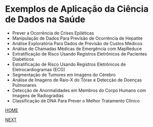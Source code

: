 ﻿# Exemplos de Aplicação da Ciência de Dados na Saúde

* Prever a Ocorrência de Crises Epiléticas
* Manipulação de Dados Para Previsão de Ocorrência de Hepatite
* Análise Exploratória Para Dados de Previsão de Custos Médicos
* Análise de Chamadas Médicas de Emergência com MapReduce
* Extratificação de Risco Usando Registros Eletrônicos de Pacientes Diabéticos
* Estratificação de Risco Usando Registros Eletrônicos de Eletrocardiogramas (ECG)
* Segmentação de Tumores em Imagens do Cérebro
* Análise de Imagens de Raio-X do Tórax e Detecção de Doenças Pulmonares
* Detecção de Anormalidades em Membros do Corpo Humano com Imagens de Radiogradias
* Classificação de DNA Para Prever o Melhor Tratamento Clínico

[HOME](/README.md)

[NEXT](/5.%20Aplica%C3%A7%C3%B5es%20da%20Ci%C3%AAncia%20de%20Dados/03.%20Exemplos%20de%20aplica%C3%A7%C3%A3o%20da%20Ci%C3%AAncia%20de%20Dados/02.%20No%20Marketing.md)

